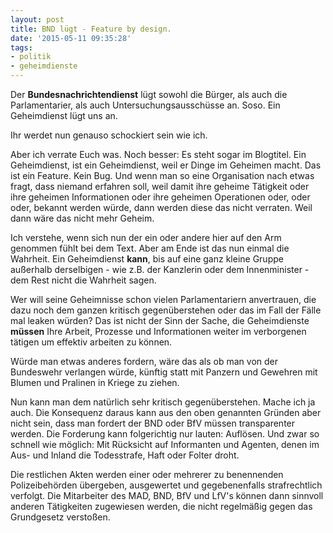 ```yaml
---
layout: post
title: BND lügt - Feature by design.
date: '2015-05-11 09:35:28'
tags:
- politik
- geheimdienste
---
```


Der **Bundesnachrichtendienst** lügt sowohl die Bürger, als auch die Parlamentarier, als auch Untersuchungsausschüsse an. Soso. Ein Geheimdienst lügt uns an.

Ihr werdet nun genauso schockiert sein wie ich.

Aber ich verrate Euch was. Noch besser: Es steht sogar im Blogtitel. Ein Geheimdienst, ist ein Geheimdienst, weil er Dinge im Geheimen macht. Das ist ein Feature. Kein Bug. Und wenn man so eine Organisation nach etwas fragt, dass niemand erfahren soll, weil damit ihre geheime Tätigkeit oder ihre geheimen Informationen oder ihre geheimen Operationen oder, oder oder, bekannt werden würde, dann werden diese das nicht verraten. Weil dann wäre das nicht mehr Geheim.

Ich verstehe, wenn sich nun der ein oder andere hier auf den Arm genommen fühlt bei dem Text. Aber am Ende ist das nun einmal die Wahrheit. Ein Geheimdienst **kann**, bis auf eine ganz kleine Gruppe außerhalb derselbigen - wie z.B. der Kanzlerin oder dem Innenminister - dem Rest nicht die Wahrheit sagen. 

Wer will seine Geheimnisse schon vielen Parlamentariern anvertrauen, die dazu noch dem ganzen kritisch gegenüberstehen oder das im Fall der Fälle mal leaken würden? Das ist nicht der Sinn der Sache, die Geheimdienste **müssen** Ihre Arbeit, Prozesse und Informationen weiter im verborgenen tätigen um effektiv arbeiten zu können.

Würde man etwas anderes fordern, wäre das als ob man von der Bundeswehr verlangen würde, künftig statt mit Panzern und Gewehren mit Blumen und Pralinen in Kriege zu ziehen. 

Nun kann man dem natürlich sehr kritisch gegenüberstehen. Mache ich ja auch. Die Konsequenz daraus kann aus den oben genannten Gründen aber nicht sein, dass man fordert der BND oder BfV müssen transparenter werden. Die Forderung kann folgerichtig nur lauten: Auflösen. Und zwar so schnell wie möglich: Mit Rücksicht auf Informanten und Agenten, denen im Aus- und Inland die Todesstrafe, Haft oder Folter droht. 

Die restlichen Akten werden einer oder mehrerer zu benennenden Polizeibehörden übergeben, ausgewertet und gegebenenfalls strafrechtlich verfolgt.
Die Mitarbeiter des MAD, BND, BfV und LfV's können dann sinnvoll anderen Tätigkeiten zugewiesen werden, die nicht regelmäßig gegen das Grundgesetz verstoßen.